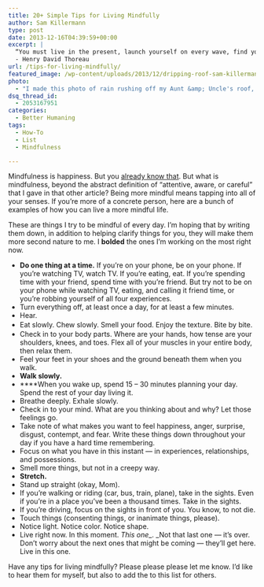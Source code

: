 ```yaml
---
title: 20+ Simple Tips for Living Mindfully
author: Sam Killermann
type: post
date: 2013-12-16T04:39:59+00:00
excerpt: |
  “You must live in the present, launch yourself on every wave, find your eternity in each moment. Fools stand on their island of opportunities and look toward another land. There is no other land; there is no other life but this.”
  - Henry David Thoreau
url: /tips-for-living-mindfully/
featured_image: /wp-content/uploads/2013/12/dripping-roof-sam-killermann.jpg
photo:
  - "I made this photo of rain rushing off my Aunt &amp; Uncle's roof, trying to focus on just one drop."
dsq_thread_id:
  - 2053167951
categories:
  - Better Humaning
tags:
  - How-To
  - List
  - Mindfulness

---
```

Mindfulness is happiness. But you [already know that][1]. But what is mindfulness, beyond the abstract definition of &#8220;attentive, aware, or careful&#8221; that I gave in that other article? Being more mindful means tapping into all of your senses. If you&#8217;re more of a concrete person, here are a bunch of examples of how you can live a more mindful life.

These are things I try to be mindful of every day. I&#8217;m hoping that by writing them down, in addition to helping clarify things for you, they will make them more second nature to me. I **bolded** the ones I&#8217;m working on the most right now.

  * **Do one thing at a time.** If you&#8217;re on your phone, be on your phone. If you&#8217;re watching TV, watch TV. If you&#8217;re eating, eat. If you&#8217;re spending time with your friend, spend time with you&#8217;re friend. But try not to be on your phone while watching TV, eating, and calling it friend time, or you&#8217;re robbing yourself of all four experiences.
  * Turn everything off, at least once a day, for at least a few minutes.
  * Hear.
  * <span style="line-height: 1.5em;">Eat slowly. Chew slowly. Smell your food. Enjoy the texture. Bite by bite.</span>
  * Check in to your body parts. Where are your hands, how tense are your shoulders, knees, and toes. Flex all of your muscles in your entire body, then relax them.
  * Feel your feet in your shoes and the ground beneath them when you walk.
  * **Walk slowly.**
  * ****When you wake up, spend 15 &#8211; 30 minutes planning your day. Spend the rest of your day living it.
  * Breathe deeply. Exhale slowly.
  * Check in to your mind. What are you thinking about and why? Let those feelings go.
  * Take note of what makes you want to feel happiness, anger, surprise, disgust, contempt, and fear. Write these things down throughout your day if you have a hard time remembering.
  * Focus on what you have in this instant &#8212; in experiences, relationships, and possessions.
  * Smell more things, but not in a creepy way.
  * **Stretch.**
  * Stand up straight (okay, Mom).
  * If you&#8217;re walking or riding (car, bus, train, plane), take in the sights. Even if you&#8217;re in a place you&#8217;ve been a thousand times. Take in the sights.
  * If you&#8217;re driving, focus on the sights in front of you. You know, to not die.
  * Touch things (consenting things, or inanimate things, please).
  * Notice light. Notice color. Notice shape.
  * Live right now. In this moment. _This one__. _Not that last one &#8212; it&#8217;s over. Don&#8217;t worry about the next ones that might be coming &#8212; they&#8217;ll get here. Live in this one.

Have any tips for living mindfully? Please please please let me know. I&#8217;d like to hear them for myself, but also to add the to this list for others.

 [1]: http://samkillermann.wpengine.com/happiness/ "The 3 Ingredients to a Happy Existence"